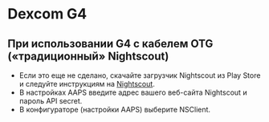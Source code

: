 # Dexcom G4

## При использовании G4 с кабелем OTG («традиционный» Nightscout)
-   Если это еще не сделано, скачайте загрузчик Nightscout из Play Store и следуйте инструкциям на [Nightscout](https://nightscout.github.io/).
-   В настройках AAPS введите адрес вашего веб-сайта Nightscout и пароль API secret.
-   В конфигураторе (настройки AAPS) выберите NSClient.
